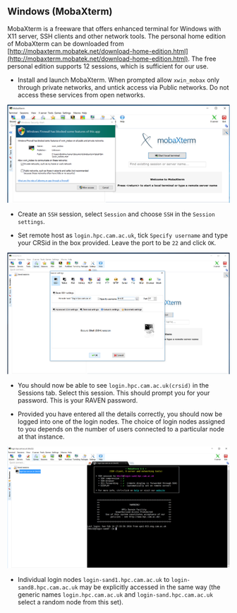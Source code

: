 ## Windows (MobaXterm)

MobaXterm is a freeware that offers enhanced terminal for Windows with X11 server, SSH clients and other network tools. The personal home edition of MobaXterm can be downloaded from [http://mobaxterm.mobatek.net/download-home-edition.html](http://mobaxterm.mobatek.net/download-home-edition.html). The free personal edition supports 12 sessions, which is sufficient for our use.

* Install and launch MobaXterm. When prompted allow `xwin_mobax` only through private networks, and untick access via Public networks. Do not access these services from open networks.

![Allow MobaXterm through firewall](mobaxterm-firewall.png)

* Create an `SSH` session, select `Session` and choose `SSH` in the `Session settings`. 

* Set remote host as `login.hpc.cam.ac.uk`, tick `Specify username` and type your CRSid in the box provided. Leave the port to be `22` and click `OK`.

![Setting up SSH using MobaXterm](mobaxterm-ssh.png)

* You should now be able to see `login.hpc.cam.ac.uk(crsid)` in the Sessions tab. Select this session. This should prompt you for your password. This is your RAVEN password.

* Provided you have entered all the details correctly, you should now be logged into one of the login nodes. The choice of login nodes assigned to you depends on the number of users connected to a particular node at that instance.

![SSH to login node](mobaxterm-login.png)

* Individual login nodes `login-sand1.hpc.cam.ac.uk` to `login-sand8.hpc.cam.ac.uk` may be explicitly accessed in the same way (the generic names `login.hpc.cam.ac.uk` and `login-sand.hpc.cam.ac.uk` select a random node from this set).

